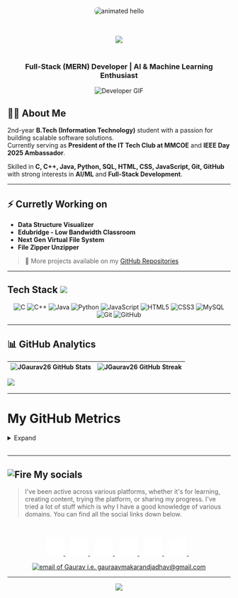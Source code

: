 <p align="center">
  <img src="https://github.com/Anmol-Baranwal/Cool-GIFs-For-GitHub/assets/74038190/9be4d344-6782-461a-b5a6-32a07bf7b34e" 
       width="500" 
       alt="animated hello" 
       style="border-radius:8px;"/>
</p>
<br><br>

<div align="center">
  <img src="https://api.visitorbadge.io/api/visitors?path=https%3A%2F%2Fgithub.com%2FJGaurav26&label=VISITORS&labelColor=%23000&countColor=%230A0209" />
  <br><br>
</div>


<div align="center">
  <h3 style="font-weight: bold;">Full-Stack (MERN) Developer | AI & Machine Learning Enthusiast</h3>
  <img src="https://user-images.githubusercontent.com/74038190/212284100-561aa473-3905-4a80-b561-0d28506553ee.gif" width="700" alt="Developer GIF">
</div>

## 🧑‍💻 About Me  
2nd-year **B.Tech (Information Technology)** student with a passion for building scalable software solutions.  
Currently serving as **President of the IT Tech Club at MMCOE** and **IEEE Day 2025 Ambassador**.  

Skilled in **C, C++, Java, Python, SQL, HTML, CSS, JavaScript, Git, GitHub** with strong interests in **AI/ML** and **Full-Stack Development**.  

---

## ⚡ Curretly Working on  
- **Data Structure Visualizer**
- **Edubridge - Low Bandwidth Classroom**
- **Next Gen Virtual File System**
- **File Zipper Unzipper**

> 📂 More projects available on my [GitHub Repositories](https://github.com/JGaurav26?tab=repositories)  

---

##   Tech Stack  <img src='https://user-images.githubusercontent.com/74038190/206662607-d9e7591e-bbf9-42f9-9386-29efc927bc16.gif' width="40"> 
<p align="center">
  <img src="https://cdn.jsdelivr.net/gh/devicons/devicon/icons/c/c-original.svg" alt="C" width="50" height="50"/>
  <img src="https://cdn.jsdelivr.net/gh/devicons/devicon/icons/cplusplus/cplusplus-original.svg" alt="C++" width="50" height="50"/>
  <img src="https://cdn.jsdelivr.net/gh/devicons/devicon/icons/java/java-original.svg" alt="Java" width="50" height="50"/>
  <img src="https://cdn.jsdelivr.net/gh/devicons/devicon/icons/python/python-original.svg" alt="Python" width="50" height="50"/>
  <img src="https://cdn.jsdelivr.net/gh/devicons/devicon/icons/javascript/javascript-original.svg" alt="JavaScript" width="50" height="50"/>
  <img src="https://cdn.jsdelivr.net/gh/devicons/devicon/icons/html5/html5-original.svg" alt="HTML5" width="50" height="50"/>
  <img src="https://cdn.jsdelivr.net/gh/devicons/devicon/icons/css3/css3-original.svg" alt="CSS3" width="50" height="50"/>
  <img src="https://cdn.jsdelivr.net/gh/devicons/devicon/icons/mysql/mysql-original.svg" alt="MySQL" width="50" height="50"/>
  <img src="https://cdn.jsdelivr.net/gh/devicons/devicon/icons/git/git-original.svg" alt="Git" width="50" height="50"/>
  <img src="https://cdn.jsdelivr.net/gh/devicons/devicon/icons/github/github-original.svg" alt="GitHub" width="50" height="50"/>
</p>  

---


<!--- ------------------------------------------------------------------------------------------------------------------------------------------------------ -->
<!--- -- GitHub Stats ------------------------------------------------------------------------------------------------------------------------------------ -->
<!--- ------------------------------------------------------------------------------------------------------------------------------------------------------ -->
## 📊 GitHub Analytics  

| ![JGaurav26 GitHub Stats](https://github-readme-stats.vercel.app/api?username=JGaurav26&rank_icon=github&show_icons=true&show=reviews&bg_color=fff&title_color=0a1931&icon_color=000000&text_color=0A0209&border_color=0A0209&border_radius=8&width=400) | ![JGaurav26 GitHub Streak](https://github-readme-streak-stats.herokuapp.com?user=JGaurav26&background=fff&border=0A0209&stroke=0A0209&ring=0a1931&fire=0a1931&currStreakNum=0A0209&sideNums=0A0209&currStreakLabel=0a1931&sideLabels=0a1931&dates=0A0209&border_radius=8&width=400) |
| -- | -- |

<img src="https://github-readme-activity-graph.vercel.app/graph?username=JGaurav26&bg_color=161b22&color=ffffff&line=d5d5d5&point=a76c6c&area=true&hide_border=true&hide_title=true" />

---

<!--- ------------------------------------------------------------------------------------------------------------------------------------------------------ -->
<!--- -- Metrics ------------------------------------------------------------------------------------------------------------------------------------------- -->
<!--- ------------------------------------------------------------------------------------------------------------------------------------------------------ -->

# My GitHub Metrics

<details>
  <summary>Expand</summary> 

| Overview | Follow up Issues & PRs |
|:--------:|:-------------------------:|
| ![Lines of Code & Base Introduction](https://raw.githubusercontent.com/JGaurav26/JGaurav26/main/assets/metrics.plugin.code.lines.svg) | ![Follow up Issues & PRs](https://raw.githubusercontent.com/JGaurav26/JGaurav26/main/assets/metrics.plugin.followup.svg) |
| Leetcode Stats | Notable Contributions |
| ![Leetcode Stats](https://raw.githubusercontent.com/JGaurav26/JGaurav26/main/assets/metrics.plugin.leetcode.svg) | ![Notable Contributions](https://raw.githubusercontent.com/JGaurav26/JGaurav26/main/assets/metrics.plugin.notable.contributions.svg) |
| Achievements | Language Activity |
| ![Achievements](https://raw.githubusercontent.com/JGaurav26/JGaurav26/main/assets/metrics.plugin.achievements.svg) | ![Language Activity](https://raw.githubusercontent.com/JGaurav26/JGaurav26/main/assets/metrics.plugin.languages.activity.svg) |
| Discussions | Reactions |
| ![Discussions](https://raw.githubusercontent.com/JGaurav26/JGaurav26/main/assets/metrics.plugin.discussions.svg) | ![Reactions](https://raw.githubusercontent.com/JGaurav26/JGaurav26/main/assets/metrics.plugin.reactions.svg) |

</details>                     
<br>
<hr>


<!--- ------------------------------------------------------------------------------------------------------------------------------------------------------ -->
<!--- -- My Socials ---------------------------------------------------------------------------------------------------------------------------------------- -->
<!--- ------------------------------------------------------------------------------------------------------------------------------------------------------ -->

## <img src="https://user-images.githubusercontent.com/74038190/216122041-518ac897-8d92-4c6b-9b3f-ca01dcaf38ee.png" alt="Fire" width="40" /> My socials

> I've been active across various platforms, whether it's for learning, creating content, trying the platform, or sharing my progress. I've tried a lot of stuff which is why I have a good knowledge of various domains. You can find all the social links down below.

<br>
<div align="center">

<p align="center">

<a href="https://discord.com/users/YOUR-ID" target="_blank">
  <img src="assets/icons/discord.svg" alt="Discord" width="40" height="40"/>
</a>&nbsp;&nbsp;

<a href="https://github.com/gauravmakrandjadhav" target="_blank">
  <img src="assets/icons/github.svg" alt="GitHub" width="40" height="40"/>
</a>&nbsp;&nbsp;

<a href="https://www.instagram.com/YOUR-USERNAME" target="_blank">
  <img src="assets/icons/instagram.svg" alt="Instagram" width="40" height="40"/>
</a>&nbsp;&nbsp;

<a href="https://www.linkedin.com/in/gauravmakrandjadhav" target="_blank">
  <img src="assets/icons/linkedin.svg" alt="LinkedIn" width="40" height="40"/>
</a>&nbsp;&nbsp;

<a href="https://open.spotify.com/user/YOUR-ID" target="_blank">
  <img src="assets/icons/spotify.svg" alt="Spotify" width="40" height="40"/>
</a>&nbsp;&nbsp;

<a href="https://t.me/YOUR-USERNAME" target="_blank">
  <img src="assets/icons/telegram.svg" alt="Telegram" width="40" height="40"/>
</a>&nbsp;&nbsp;
</p>
 <a href="mailto:gauravmakarandjadhav@gmail.com">
  <img src="https://img.shields.io/badge/Gmail-d5d5d5?style=for-the-badge&logo=gmail&logoColor=0A0209" 
       alt="email of Gaurav i.e. gauraavmakarandjadhav@gmail.com" />
</a>

</div>
<hr>


<p align="center">
  <img src="https://user-images.githubusercontent.com/74038190/225813708-98b745f2-7d22-48cf-9150-083f1b00d6c9.gif" width="500">
</p>
